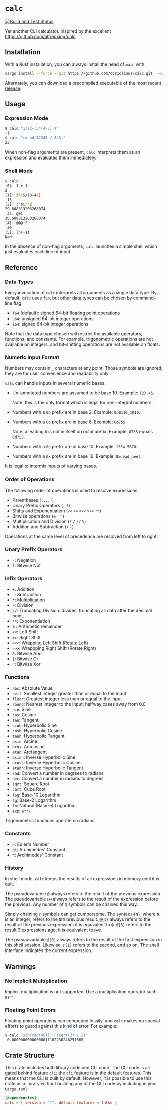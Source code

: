 # `calc`

[![Build and Test Status](https://github.com/coriolinus/calc/workflows/Build%20and%20Test/badge.svg?branch=main)](https://github.com/coriolinus/calc/actions?query=branch%3Amain+workflow%3A%22Build+and+Test%22)

Yet another CLI calculator. Inspired by the excellent <https://github.com/alfredxing/calc>.

## Installation

With a Rust installation, you can always install the head of `main` with:

```sh
cargo install --force --git https://github.com/coriolinus/calc.git --branch main
```

Alternately, you can download a precompiled executable of the most recent [release](https://github.com/coriolinus/calc/releases).

## Usage

### Expression Mode

```sh
$ calc "1/(2+(3*(4-5)))"
-1
$ calc "round(12345 / 543)"
23
```

When non-flag arguments are present, `calc` interprets them as an expression and evaluates them immediately.

### Shell Mode

```sh
$ calc
[0]: 1 + 1
2
[1]: 3*(5/(3-4))
-15
[2]: 3*pi**2
29.608813203268074
[3]: @+1
30.608813203268074
[4]: @@@*2
-30
[5]: ln(-1)
NaN
```

In the absence of non-flag arguments, `calc` launches a simple shell which just evaluates each line of input.

## Reference

### Data Types

Every invocation of `calc` interprets all arguments as a single data type. By default, `calc` uses `f64`, but other data types
can be chosen by command-line flag:

- `f64` (default): signed 64-bit floating point operations
- `u64`: unsigned 64-bit integer operations
- `i64`: signed 64-bit integer operations

Note that the data type chosen will restrict the available operators, functions, and constants. For example, trigonometric operations
are not available on integers, and bit-shifting operations are not available on floats.

### Numeric Input Format

Numbers may contain `_` characters at any point. Those symbols are ignored; they are for user convenience and readability only.

`calc` can handle inputs in several numeric bases.

- Un-annotated numbers are assumed to be base 10. Example: `123.45`.

  Note: this is the only format which is legal for non-integral numbers.

- Numbers with a `0b` prefix are in base 2. Example: `0b0110_1010`.
- Numbers with a `0o` prefix are in base 8. Example: `0o755`.

  Note: a leading `0` is not in itself an octal prefix. Example: `0755` equals `0d755`.

- Numbers with a `0d` prefix are in base 10. Example: `1234_5678`.
- Numbers with a `0x` prefix are in base 16. Example: `0xdead_beef`.

It is legal to intermix inputs of varying bases.

### Order of Operations

The following order of operations is used to resolve expressions:

- Parentheses (`(...)`)
- Unary Prefix Operators (`-` `!`)
- Shifts and Exponentiation (`<<` `>>` `<<<` `>>>` `**`)
- Bitwise operations (`&` `|` `^`)
- Multiplication and Division (`*` `/` `//` `%`)
- Addition and Subtraction (`+` `-`)

Operations at the same level of precedence are resolved from left to right.

### Unary Prefix Operators

- `-`: Negation
- `!`: Bitwise Not

### Infix Operators

- `+`: Addition
- `-`: Subtraction
- `*`: Multiplication
- `/`: Division
- `//`: Truncating Division: divides, truncating all data after the decimal point.
- `**`: Exponentiation
- `%` : Arithmetic remainder
- `<<`: Left Shift
- `>>`: Right Shift
- `<<<`: Wrapping Left Shift (Rotate Left)
- `>>>`: Wrappping Right Shift (Rotate Right)
- `&`: Bitwise And
- `|`: Bitwise Or
- `^`: Bitwise Xor

### Functions

- `abs`: Absolute Value
- `ceil`: Smallest integer greater than or equal to the input
- `floor`: Greatest integer less than or equal to the input
- `round`: Nearest integer to the input; halfway cases away from 0.0
- `sin`: Sine
- `cos`: Cosine
- `tan`: Tangent
- `sinh`: Hyperbolic Sine
- `cosh`: Hyperbolic Cosine
- `tanh`: Hyperbolic Tangent
- `asin`: Arcine
- `acos`: Arccosine
- `atan`: Arctangent
- `asinh`: Inverse Hyperbolic Sine
- `acosh`: Inverse Hyperbolic Cosine
- `atanh`: Inverse Hyperbolic Tangent
- `rad`: Convert a number in degrees to radians
- `dec`: Convert a number in radians to degrees
- `sqrt`: Square Root
- `cbrt`: Cube Root
- `log`: Base-10 Logarithm
- `lg`: Base-2 Logarithm
- `ln`: Natural (Base-e) Logarithm
- `exp`: `e**x`

Trigonometric functions operate on radians.

### Constants

- `e`: Euler's Number
- `pi`: Archimedes' Constant
- `π`: Archimedes' Constant

### History

In shell mode, `calc` keeps the results of all expressions in memory until it is quit.

The pseudovariable `@` always refers to the result of the previous expression.
The pseudovariable `@@` always refers to the result of the expression before the previous.
Any number of `@` symbols can be chained this way.

Simply chaining `@` symbols can get cumbersome. The syntax `@{N}`, where `N` is an integer,
refers to the `N`th previous result. `@{1}` always refers to the result of the previous expression;
it is equivalent to `@`. `@{3}` refers to the result 3 expressions ago; it is equivalent to `@@@`.

The pseuaovariable `@[0]` always refers to the result of the first expression in this shell session.
Likewise, `@[1]` refers to the second, and so on. The shell interface indicates the current expression.

## Warnings

### No Implicit Multiplication

Implicit multiplication is not supported. Use a multiplication operator such as `*`.

### Floating Point Errors

Floating point operations can compound lossily, and `calc` makes no special efforts to guard against
this kind of error. For example:

```sh
$ calc 'sin(rad(45)) - (sqrt(2) / 2)'
-0.00000000000000011102230246251565
```

## Crate Structure

This crate includes both library code and CLI code. The CLI code is all gated behind feature `cli`; the
`cli` feature is in the default features. This means that the CLI is built by default. However, it is
possible to use this crate as a library without building any of the CLI code by including in your
`Cargo.toml`:

```toml
[dependencies]
calc = { version = "*", default-features = false }
```
